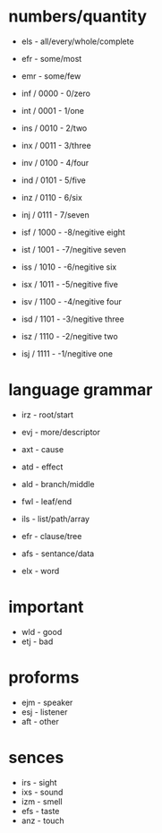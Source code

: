 
# numbers/quantity

- els - all/every/whole/complete
- efr - some/most
- emr - some/few

- inf / 0000 - 0/zero
- int / 0001 - 1/one
- ins / 0010 - 2/two
- inx / 0011 - 3/three
- inv / 0100 - 4/four
- ind / 0101 - 5/five
- inz / 0110 - 6/six
- inj / 0111 - 7/seven
- isf / 1000 - -8/negitive eight
- ist / 1001 - -7/negitive seven
- iss / 1010 - -6/negitive six
- isx / 1011 - -5/negitive five
- isv / 1100 - -4/negitive four
- isd / 1101 - -3/negitive three
- isz / 1110 - -2/negitive two
- isj / 1111 - -1/negitive one

# language grammar

- irz - root/start
- evj - more/descriptor

- axt - cause
- atd - effect
- ald - branch/middle
- fwl - leaf/end

- ils - list/path/array
- efr - clause/tree
- afs - sentance/data
- elx - word

# important

- wld - good
- etj - bad

# proforms

- ejm - speaker
- esj - listener
- aft - other

# sences

- irs - sight
- ixs - sound
- izm - smell
- efs - taste
- anz - touch
